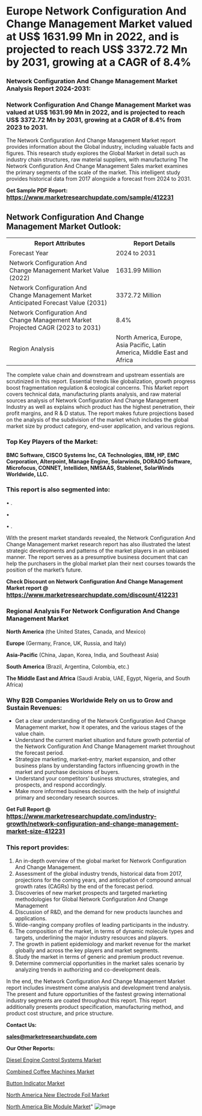 # Europe Network Configuration And Change Management Market valued at US$ 1631.99 Mn in 2022, and is projected to reach US$ 3372.72 Mn by 2031, growing at a CAGR of 8.4%

<strong><h3>Network Configuration And Change Management Market Analysis Report 2024-2031:</h3></strong>

<strong><h3>Network Configuration And Change Management Market was valued at US$ 1631.99 Mn in 2022, and is projected to reach US$ 3372.72 Mn by 2031, growing at a CAGR of 8.4% from 2023 to 2031.</h3></strong>

The Network Configuration And Change Management Market report provides information about the Global industry, including valuable facts and figures. This research study explores the Global Market in detail such as industry chain structures, raw material suppliers, with manufacturing The Network Configuration And Change Management Sales market examines the primary segments of the scale of the market. This intelligent study provides historical data from 2017 alongside a forecast from 2024 to 2031.

<strong>Get Sample PDF Report: <a href=https://www.marketresearchupdate.com/sample/412231><font size=3 color=#0000ff>https://www.marketresearchupdate.com/sample/412231</font></a></strong>

<html>
<body>

<h2>Network Configuration And Change Management Market Outlook:</h2>

<table>
  <tr>
    <th>Report Attributes</th>
    <th>Report Details</th>
  </tr>
  <tr>
    <td>Forecast Year</td>
    <td>2024 to 2031</td>
  </tr>
  <tr>
    <td>Network Configuration And Change Management Market Value (2022)</td>
    <td>1631.99 Million</td>
  </tr>
  <tr>
    <td>Network Configuration And Change Management Market Anticipated Forecast Value (2031)</td>
    <td>3372.72 Million</td>
  </tr>
  <tr>
    <td>Network Configuration And Change Management Market Projected CAGR (2023 to 2031)</td>
    <td>8.4%</td>
  </tr>
  <tr>
    <td>Region Analysis</td>
    <td>North America, Europe, Asia Pacific, Latin America, Middle East and Africa</td>
  </tr>
</table>

</body>
</html>

The complete value chain and downstream and upstream essentials are scrutinized in this report. Essential trends like globalization, growth progress boost fragmentation regulation &amp; ecological concerns. This Market report covers technical data, manufacturing plants analysis, and raw material sources analysis of Network Configuration And Change Management Industry as well as explains which product has the highest penetration, their profit margins, and R & D status. The report makes future projections based on the analysis of the subdivision of the market which includes the global market size by product category, end-user application, and various regions.

<strong><h3>Top Key Players of the Market:</h3></strong>

<strong>BMC Software, CISCO Systems Inc, CA Technologies, IBM, HP, EMC Corporation, Alterpoint, Manage Engine, Solarwinds, DORADO Software, Microfocus, CONNET, Intelliden, NMSAAS, Stablenet, SolarWinds Worldwide, LLC.</strong>

<strong><h3>This report is also segmented into:</h3></strong>

• .

• 

• .

With the present market standards revealed, the Network Configuration And Change Management market research report has also illustrated the latest strategic developments and patterns of the market players in an unbiased manner. The report serves as a presumptive business document that can help the purchasers in the global market plan their next courses towards the position of the market’s future.

<strong>Check Discount on Network Configuration And Change Management Market report @ <a href=https://www.marketresearchupdate.com/discount/412231><font size=3 color=#0000ff>https://www.marketresearchupdate.com/discount/412231</font></a></strong>

<strong><h3>Regional Analysis For Network Configuration And Change Management Market</h3></strong>

<strong>North America</strong> (the United States, Canada, and Mexico)

<strong>Europe</strong> (Germany, France, UK, Russia, and Italy)

<strong>Asia-Pacific</strong> (China, Japan, Korea, India, and Southeast Asia)

<strong>South America</strong> (Brazil, Argentina, Colombia, etc.)

<strong>The Middle East and Africa</strong> (Saudi Arabia, UAE, Egypt, Nigeria, and South Africa)

<strong><h3>Why B2B Companies Worldwide Rely on us to Grow and Sustain Revenues:</h3></strong>
<ul>
  <li>Get a clear understanding of the Network Configuration And Change Management market, how it operates, and the various stages of the value chain.</li>
  <li>Understand the current market situation and future growth potential of the Network Configuration And Change Management market throughout the forecast period.</li>
  <li>Strategize marketing, market-entry, market expansion, and other business plans by understanding factors influencing growth in the market and purchase decisions of buyers.</li>
  <li>Understand your competitors’ business structures, strategies, and prospects, and respond accordingly.</li>
  <li>Make more informed business decisions with the help of insightful primary and secondary research sources.</li>
</ul>

<strong>Get Full Report @ <a href=https://www.marketresearchupdate.com/industry-growth/network-configuration-and-change-management-market-size-412231><font size=3 color=#0000ff>https://www.marketresearchupdate.com/industry-growth/network-configuration-and-change-management-market-size-412231</font></a></strong>

<strong><h3>This report provides:</h3></strong>
<ol>
  <li>An in-depth overview of the global market for Network Configuration And Change Management.</li>
  <li>Assessment of the global industry trends, historical data from 2017, projections for the coming years, and anticipation of compound annual growth rates (CAGRs) by the end of the forecast period.</li>
  <li>Discoveries of new market prospects and targeted marketing methodologies for Global Network Configuration And Change Management</li>
  <li>Discussion of R&amp;D, and the demand for new products launches and applications.</li>
  <li>Wide-ranging company profiles of leading participants in the industry.</li>
  <li>The composition of the market, in terms of dynamic molecule types and targets, underlining the major industry resources and players.</li>
  <li>The growth in patient epidemiology and market revenue for the market globally and across the key players and market segments.</li>
  <li>Study the market in terms of generic and premium product revenue.</li>
  <li>Determine commercial opportunities in the market sales scenario by analyzing trends in authorizing and co-development deals.</li>
</ol>

In the end, the Network Configuration And Change Management Market report includes investment come analysis and development trend analysis. The present and future opportunities of the fastest growing international industry segments are coated throughout this report. This report additionally presents product specification, manufacturing method, and product cost structure, and price structure.

<strong>Contact Us:</strong>

<strong>sales@marketresearchupdate.com</strong>

<strong>Our Other Reports:</strong>

<a href=https://www.linkedin.com/pulse/diesel-engine-control-systems-market-analysis>Diesel Engine Control Systems Market</a>

<a href=https://www.linkedin.com/pulse/combined-coffee-machines-market-current-business>Combined Coffee Machines Market</a>

<a href=https://www.linkedin.com/pulse/button-indicator-market-2023-analysis-growth-drivers-vendors>Button Indicator Market</a>

<a href=https://www.linkedin.com/pulse/north-america-new-electrode-foil-market-demand>North America New Electrode Foil Market</a>

<a href=https://www.linkedin.com/pulse/north-america-ble-module-market-2023-size-share>North America Ble Module Market</a>"
![image](https://github.com/rutujamande/Market-Report-Analysis/assets/158454097/72ba4123-7c3d-4db3-9291-5c21e7141e6c)
